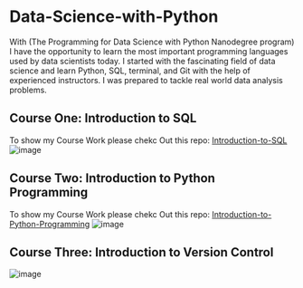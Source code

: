 # Data-Science-with-Python
With (The Programming for Data Science with Python Nanodegree program) I have the opportunity to learn the most important programming languages used by data scientists today. I started with the fascinating field of data science and learn Python, SQL, terminal, and Git with the help of experienced instructors. I was prepared to tackle real world data analysis problems.

## Course One: Introduction to SQL
To show my Course Work please chekc Out this repo:
<a href="https://github.com/sondosaabed/Introduction-to-SQL">Introduction-to-SQL</a>
![image](https://github.com/sondosaabed/NanoDegree-Data-Science-with-Python/assets/65151701/3bf6a336-de4c-4b7e-8261-60ebf6dadc14)

## Course Two: Introduction to Python Programming
To show my Course Work please chekc Out this repo:
<a href="https://github.com/sondosaabed/Introduction-to-Python-Programming">Introduction-to-Python-Programming</a>
![image](https://github.com/sondosaabed/NanoDegree-Data-Science-with-Python/assets/65151701/ab0ae319-66a8-4447-8dac-7ae2ec939097)


## Course Three: Introduction to Version Control 

![image](https://github.com/sondosaabed/NanoDegree-Data-Science-with-Python/assets/65151701/861ed376-9d4c-45d0-b82b-bc07819189fc)
